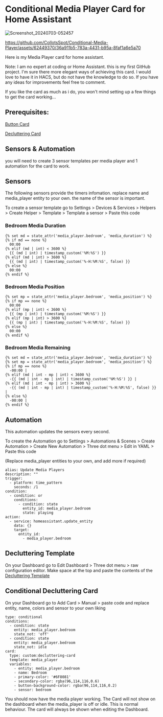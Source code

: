 # **Conditional Media Player Card for Home Assistant**

![Screenshot_20240703-052457](https://github.com/CollotsSpot/Conditional-Media-Player/assets/62449370/548272ef-12af-4693-b647-a6d2a85d00b3)


https://github.com/CollotsSpot/Conditional-Media-Player/assets/62449370/36a911b5-783a-4431-b95a-8faf1a6e5a70



Here is my Media Player card for home assistant.

Note: I am no expert at coding or Home Assistant. this is my first GitHub project. I'm sure there more elegant ways of achieving this card. I would love to have it in HACS, but do not have the knowledge to do so. If you have any ideas for improvements feel free to comment.

If you like the card as much as i do, you won't mind setting up a few things to get the card working...

## **Prerequisites:**

[Button Card](https://github.com/custom-cards/button-card)

[Decluttering Card](https://github.com/custom-cards/decluttering-card)

##  Sensors & Automation

you will need to create 3 sensor templates per media player and 1 automation for the card to work.

## Sensors

The following sensors provide the timers infomation. replace name and media_player entity to your own. the name of the sensor is important.

To create a sensor template go to Settings > Devices & Services > Helpers > Create Helper > Template > Template a sensor > Paste this code


### **Bedroom Media Duration**

```
{% set md = state_attr('media_player.bedroom', 'media_duration') %}
{% if md == none %}
  00:00
{% elif (md | int) < 3600 %}
  {{ (md | int) | timestamp_custom('%M:%S') }}
{% elif (md | int) > 3600 %}
  {{ (md | int) | timestamp_custom('%-H:%M:%S', false) }}
{% else %}
  00:00
{% endif %}
```

### **Bedroom Media Position**

```
{% set mp = state_attr('media_player.bedroom', 'media_position') %}
{% if mp == none %}
  00:00
{% elif (mp | int) < 3600 %}
  {{ (mp | int) | timestamp_custom('%M:%S') }}
{% elif (mp | int) > 3600 %}
  {{ (mp | int) | timestamp_custom('%-H:%M:%S', false) }}
{% else %}
  00:00
{% endif %}
```

### **Bedroom Media Remaining**

```
{% set md = state_attr('media_player.bedroom', 'media_duration') %}
{% set mp = state_attr('media_player.bedroom', 'media_position') %}
{% if mp == none %}
  -00:00 |
{% elif (md | int - mp | int) < 3600 %}
  -{{ (md | int - mp | int) | timestamp_custom('%M:%S') }} |
{% elif (md | int - mp | int) > 3600 %}
  -{{ (md | int - mp | int) | timestamp_custom('%-H:%M:%S', false) }} |
{% else %}
  -00:00 |
{% endif %}
```

## Automation

This automation updates the sensors every second.

To create the Automation go to Settings > Automations & Scenes > Create Automation > Create New Automation > Three dot menu > Edit in YAML > Paste this code

(Replace media_player entities to your own, and add more if required)

```
alias: Update Media Players
description: ""
trigger:
  - platform: time_pattern
    seconds: /1
condition:
  - condition: or
    conditions:
      - condition: state
        entity_id: media_player.bedroom
        state: playing
action:
  - service: homeassistant.update_entity
    data: {}
    target:
      entity_id:
        - media_player.bedroom
```

## Decluttering Template

On your Dashboard go to Edit Dashboard > Three dot menu > raw configuration editor. Make space at the top and paste the contents of the [Decluttering Template](decluttering-template.yaml)

## Conditional Decluttering Card

On your Dashboard go to Add Card > Manual > paste code and replace entity, name, colors and sensor to your own liking

```
type: conditional
conditions:
  - condition: state
    entity: media_player.bedroom
    state_not: 'off'
  - condition: state
    entity: media_player.bedroom
    state_not: idle
card:
  type: custom:decluttering-card
  template: media_player
  variables:
    - entity: media_player.bedroom
    - name: Bedroom
    - primary-color: '#6F8081'
    - secondary-color: rgba(96,114,116,0.6)
    - button-background-color: rgba(96,114,116,0.2)
    - sensor: bedroom
```

You should now have the media player working. The Card will not show on the dashboard when the media_player is off or idle. This is normal behaviour. The card will always be shown when editing the Dashboard.
